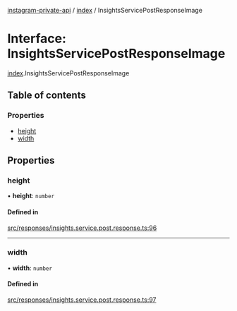 [instagram-private-api](../../README.md) / [index](../../modules/index.md) / InsightsServicePostResponseImage

# Interface: InsightsServicePostResponseImage

[index](../../modules/index.md).InsightsServicePostResponseImage

## Table of contents

### Properties

- [height](InsightsServicePostResponseImage.md#height)
- [width](InsightsServicePostResponseImage.md#width)

## Properties

### height

• **height**: `number`

#### Defined in

[src/responses/insights.service.post.response.ts:96](https://github.com/Nerixyz/instagram-private-api/blob/0e0721c/src/responses/insights.service.post.response.ts#L96)

___

### width

• **width**: `number`

#### Defined in

[src/responses/insights.service.post.response.ts:97](https://github.com/Nerixyz/instagram-private-api/blob/0e0721c/src/responses/insights.service.post.response.ts#L97)

